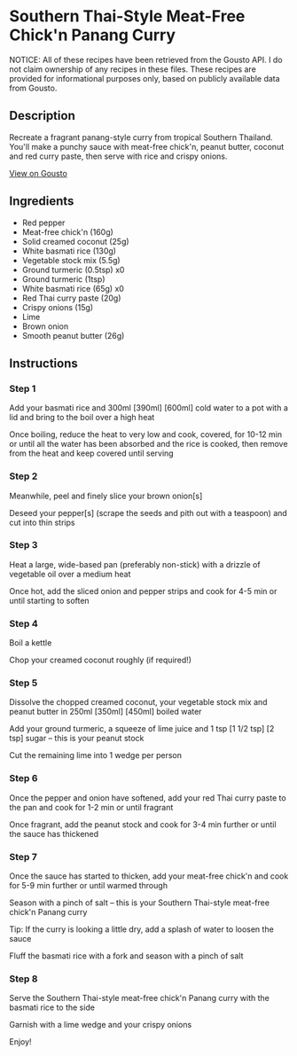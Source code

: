 # Southern Thai-Style Meat-Free Chick'n Panang Curry

NOTICE: All of these recipes have been retrieved from the Gousto API. I do not claim ownership of any recipes in these files. These recipes are provided for informational purposes only, based on publicly available data from Gousto.

## Description

Recreate a fragrant panang-style curry from tropical Southern Thailand. You'll make a punchy sauce with meat-free chick'n, peanut butter, coconut and red curry paste, then serve with rice and crispy onions. 

[View on Gousto](https://www.gousto.co.uk/recipes/cookbook/southern-thai-style-meat-free-chicken-panang-curry)

## Ingredients

- Red pepper
- Meat-free chick'n (160g)
- Solid creamed coconut (25g)
- White basmati rice (130g)
- Vegetable stock mix (5.5g)
- Ground turmeric (0.5tsp) x0
- Ground turmeric (1tsp)
- White basmati rice (65g) x0
- Red Thai curry paste (20g)
- Crispy onions (15g)
- Lime
- Brown onion
- Smooth peanut butter (26g)

## Instructions


### Step 1

Add your basmati rice and 300ml <span class="text-purple">[390ml] </span><span class="text-danger">[600ml]</span> cold water to a pot with a lid and bring to the boil over a high heat

Once boiling, reduce the heat to very low and cook, covered, for 10-12 min or until all the water has been absorbed and the rice is cooked, then remove from the heat and keep covered until serving


### Step 2

Meanwhile, peel and finely slice your brown onion[s]

Deseed your pepper[s] (scrape the seeds and pith out with a teaspoon) and cut into thin strips


### Step 3

Heat a large, wide-based pan (preferably non-stick) with a drizzle of vegetable oil over a medium heat

Once hot, add the sliced onion and pepper strips and cook for 4-5 min or until starting to soften


### Step 4

Boil a kettle

Chop your creamed coconut roughly (if required!)


### Step 5

Dissolve the chopped creamed coconut, your vegetable stock mix and peanut butter in 250ml<span class="text-purple"> [350ml]</span> <span class="text-danger">[450ml]</span> boiled water

Add your ground turmeric, a squeeze of lime juice and 1 tsp <span class="text-purple">[1 1/2 tsp]</span> <span class="text-danger">[2 tsp]</span> sugar – this is your peanut stock

Cut the remaining lime into 1 wedge per person


### Step 6

Once the pepper and onion have softened, add your red Thai curry paste to the pan and cook for 1-2 min or until fragrant

Once fragrant, add the peanut stock and cook for 3-4 min further or until the sauce has thickened


### Step 7

Once the sauce has started to thicken, add your meat-free chick'n and cook for 5-9 min further or until warmed through

Season with a pinch of salt – this is your Southern Thai-style meat-free chick'n Panang curry

Tip: If the curry is looking a little dry, add a splash of water to loosen the sauce

Fluff the basmati rice with a fork and season with a pinch of salt

### Step 8

Serve the Southern Thai-style meat-free chick'n Panang curry with the basmati rice to the side

Garnish with a lime wedge and your crispy onions

Enjoy!

